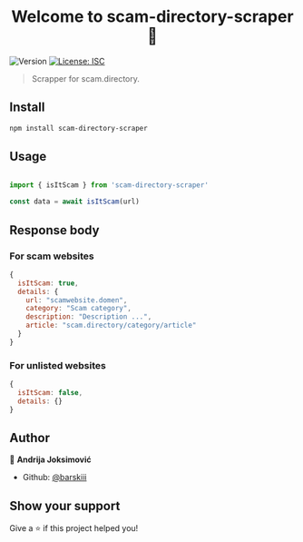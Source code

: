<h1 align="center">Welcome to scam-directory-scraper 👋</h1>
<p>
  <img alt="Version" src="https://img.shields.io/badge/version-1.0.8-blue.svg?cacheSeconds=2592000" />
  <a href="#" target="_blank">
    <img alt="License: ISC" src="https://img.shields.io/badge/License-MIT-yellow.svg" />
  </a>
</p>

> Scrapper for scam.directory.

## Install

```sh
npm install scam-directory-scraper
```

## Usage

```javascript

import { isItScam } from 'scam-directory-scraper'

const data = await isItScam(url)

```

## Response body

### For scam websites

```javascript
{
  isItScam: true,
  details: {
    url: "scamwebsite.domen",
    category: "Scam category",
    description: "Description ...",
    article: "scam.directory/category/article"
  }
}
```

### For unlisted websites

```javascript
{
  isItScam: false,
  details: {}
}
```

## Author

👤 **Andrija Joksimović**

* Github: [@barskiii](https://github.com/barskiii)

## Show your support

Give a ⭐️ if this project helped you!